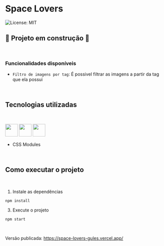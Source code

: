 # Space Lovers

![License: MIT](https://img.shields.io/badge/License-MIT-yellow.svg)

## :construction: Projeto em construção :construction:

<br>

### Funcionalidades disponíveis

- `Filtro de imagens por tag`: É possivel filtrar as imagens a partir da tag que ela possui

<br>

## Tecnologias utilizadas

<br>

<img src="https://cdn.jsdelivr.net/gh/devicons/devicon/icons/react/react-original.svg" width="40" height="40"/> <img src="https://cdn.jsdelivr.net/gh/devicons/devicon/icons/typescript/typescript-original.svg" width="40" height="40"/> <img src="https://cdn.jsdelivr.net/gh/devicons/devicon/icons/sass/sass-original.svg" width="40" height="40" />

- CSS Modules

<br>

## Como executar o projeto

<br>

1. Instale as dependências

```
npm install
```

3. Execute o projeto

```
npm start
```

<br>

Versão publicada: https://space-lovers-gules.vercel.app/
